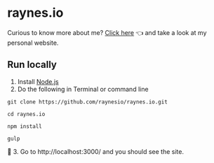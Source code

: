 # raynes.io

Curious to know more about me? [Click here](https://raynes.io) 👈 and take a look at my personal website.


## Run locally

1. Install [Node.js](https://nodejs.org)
2. Do the following in Terminal or command line

  ```
  git clone https://github.com/raynesio/raynes.io.git
  ```
  ```
  cd raynes.io
  ```
  ```
  npm install
  ```
  ```
  gulp
  ```

🚀 3. Go to http://localhost:3000/ and you should see the site.
